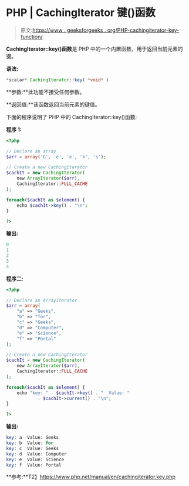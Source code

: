 # PHP | CachingIterator 键()函数

> 原文:[https://www . geeksforgeeks . org/PHP-cachingiterator-key-function/](https://www.geeksforgeeks.org/php-cachingiterator-key-function/)

**CachingIterator::key()函数**是 PHP 中的一个内置函数，用于返回当前元素的键。

**语法:**

```php
*scalar* CachingIterator::key( *void* )
```

**参数:**此功能不接受任何参数。

**返回值:**该函数返回当前元素的键值。

下面的程序说明了 PHP 中的 CachingIterator::key()函数:

**程序 1:**

```php
<?php

// Declare an array
$arr = array('G', 'e', 'e', 'k', 's');

// Create a new CachingIterator
$cachIt = new CachingIterator(
    new ArrayIterator($arr), 
    CachingIterator::FULL_CACHE
);

foreach($cachIt as $element) {
    echo $cachIt->key() . "\n";
}

?>
```

**输出:**

```php
0
1
2
3
4

```

**程序二:**

```php
<?php

// Declare an ArrayIterator
$arr = array(
    "a" => "Geeks",
    "b" => "for",
    "c" => "Geeks",
    "d" => "Computer",
    "e" => "Science",
    "f" => "Portal"
);

// Create a new CachingIterator
$cachIt = new CachingIterator(
    new ArrayIterator($arr), 
    CachingIterator::FULL_CACHE
);

foreach($cachIt as $element) {
    echo "key: " . $cachIt->key() . "  Value: "
            . $cachIt->current() . "\n";
}

?>
```

**输出:**

```php
key: a  Value: Geeks
key: b  Value: for
key: c  Value: Geeks
key: d  Value: Computer
key: e  Value: Science
key: f  Value: Portal

```

**参考:**T2】https://www.php.net/manual/en/cachingiterator.key.php